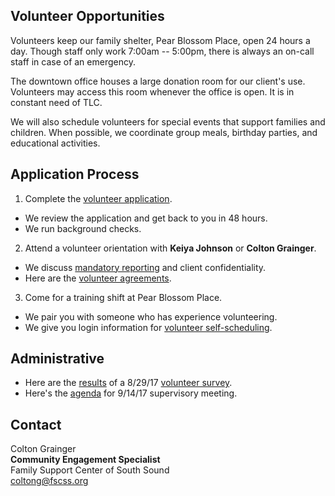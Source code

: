 ## Volunteer Opportunities

Volunteers keep our family shelter, Pear Blossom Place, open 24 hours a day. Though staff only work 7:00am -- 5:00pm, there is always an on-call staff in case of an emergency.

The downtown office houses a large donation room for our client's use. Volunteers may access this room whenever the office is open. It is in constant need of TLC.

We will also schedule volunteers for special events that support families and children. When possible, we coordinate group meals, birthday parties, and educational activities.

## Application Process

1. Complete the [volunteer application](https://www.volgistics.com/ex/portal.dll/ap?ap=1953929563).
  * We review the application and get back to you in 48 hours.
  * We run background checks.
2. Attend a volunteer orientation with **Keiya Johnson** or **Colton Grainger**.
  * We discuss [mandatory reporting](https://prezi.com/piml7bn_b0au/mandatory-reporter-presentation/) and client confidentiality.
  * Here are the [volunteer agreements](https://coltongrainger.github.io/fscss-volunteers/enroll.md).
3. Come for a training shift at Pear Blossom Place.
  * We pair you with someone who has experience volunteering.
  * We give you login information for [volunteer self-scheduling](https://www.volgistics.com/ex/portal.dll/?from=189830).

## Administrative

- Here are the [results](https://coltongrainger.github.io/fscss-volunteers/20170901-survey.md) of a 8/29/17 [volunteer survey](https://form.jotform.us/72408009675156).
- Here's the [agenda](https://coltongrainger.github.io/fscss-volunteers/20170901-supervision.md) for 9/14/17 supervisory meeting.

## Contact

Colton Grainger<br>
**Community Engagement Specialist**<br>
Family Support Center of South Sound<br>
coltong@fscss.org
